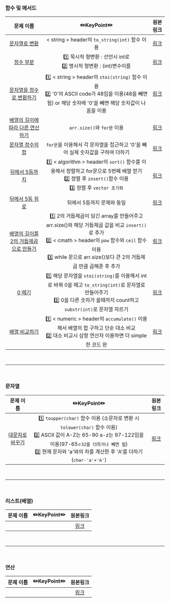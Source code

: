 ### 함수 및 메서드 

|문제 이름| ✏️KeyPoint✏️| 원본링크 |        
| :-----: | :-----: | :-----: |         
| <a href="https://github.com/juijeong8324/codingStudy/tree/programmers/Lv.0/%ED%95%A8%EC%88%98(%EB%A9%94%EC%84%9C%EB%93%9C)/%EB%AC%B8%EC%9E%90%EC%97%B4%EB%A1%9C%20%EB%B3%80%ED%99%98">문자열로 변환</a> | < string > header의 ```to_string(int)``` 함수 이용 |[링크](https://school.programmers.co.kr/learn/courses/30/lessons/181845)|
| <a href="">정수 부분</a> |1️⃣ 묵시적 형변환 : 선언시 int로 <br> 2️⃣ 명시적 형변환 : (int)변수이름 |[링크](https://school.programmers.co.kr/learn/courses/30/lessons/181850)|
| <a href="">문자열을 정수로 변환하기</a> |1️⃣ < string > header의 ```stoi(string)``` 함수 이용 <br> 2️⃣ '0'의 ASCII code가 48임을 이용(48을 빼면 됨) or 해당 숫자에 '0'을 빼면 해당 숫자값이 나옴을 이용|[링크](https://school.programmers.co.kr/learn/courses/30/lessons/181848)|
| <a href="">배열의 길이에 따라 다른 연산하기</a> |```arr.size()```와 ```for문``` 이용|[링크](https://school.programmers.co.kr/learn/courses/30/lessons/181854)|
| <a href="">문자열 정수의 합</a> |```for문```을 이용해서 각 문자열을 접근하고 '0'을 빼어 실제 숫자값을 구하여 더하기|[링크](https://school.programmers.co.kr/learn/courses/30/lessons/181849)|
| <a href="">뒤에서 5등까지</a> |1️⃣ < algorithm > header의 `sort()` 함수를 이용해서 정렬하고 for문으로 5번째 배열 얻기 <br> 2️⃣ 정렬 후 ```insert()```함수 이용 <br> 3️⃣ 정렬 후 ```vector 초기화```|[링크](https://school.programmers.co.kr/learn/courses/30/lessons/181853)|
| <a href="">뒤에서 5등 위로</a> |뒤에서 5등까지 문제와 동일|[링크](https://school.programmers.co.kr/learn/courses/30/lessons/181852)|
| <a href="">배열의 길이를 2의 거듭제곱으로 만들기</a> |1️⃣ 2의 거듭제곱이 담긴 array를 만들어주고 arr.size()와 해당 거듭제곱 값을 비교  ```insert()```로 추가 <br> 2️⃣ < cmath > header의 `pow` 함수와 `ceil` 함수 이용 <br> 3️⃣ while 문으로 arr.size()보다 큰 2의 거듭제곱 만큼 곱해준 후 추가|[링크](https://school.programmers.co.kr/learn/courses/30/lessons/181857)|
| <a href="">0 떼기</a> |1️⃣ 해당 문자열을 `stoi(string)`를 이용해서 int로 바꿔 0을 떼고 `to_string(int)`로 문자열로 만들어주기 <br> 2️⃣ 0을 다른 숫자가 올때까지 count하고 `substr(int)`로 문자열 자르기 |[링크](https://school.programmers.co.kr/learn/courses/30/lessons/181847)|
| <a href="">배열 비교하기</a> |1️⃣ < numeric > header의 `accumulate()` 이용해서 배열의 합 구하고 단순 대소 비교 <br> 2️⃣ 대소 비교시 삼항 연산자 이용하면 더 simple한 코드 완|[링크](https://school.programmers.co.kr/learn/courses/30/lessons/181856)|

<br>

---

<br>

### 문자열 

|문제 이름| ✏️KeyPoint✏️ | 원본링크 |        
| :-----: | :-----: | :-----: |     
| <a href="">대문자로 바꾸기</a> | 1️⃣ ```toupper(char)``` 함수 이용 (소문자로 변환 시 ```tolower(char)``` 함수 이용) <br> 2️⃣ ASCII 값이 A-Z는 65-90 a-z는 97-122임을 이용(97-65=`32를 더하거나 빼면 됨`) <br> 3️⃣ 현재 문자와 'a'와의 차를 계산한 후 'A'를 더하기 (```char-'a'+'A'```)|[링크](https://school.programmers.co.kr/learn/courses/30/lessons/181877)|

<br>

---

<br>

### 리스트(배열)
|문제 이름| ✏️KeyPoint✏️ | 원본링크 |        
| :-----: | :-----: | :-----: |    
|||[링크]()|

<br>

---

<br>

### 연산
|문제 이름| ✏️KeyPoint✏️ | 원본링크 |        
| :-----: | :-----: | :-----: |    
|||[링크]()|
